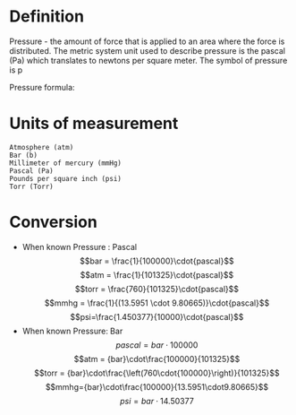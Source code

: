# Definition
Pressure - the amount of force that is applied to an area where the force is distributed. The metric system unit used to describe pressure is the pascal (Pa) which translates to newtons per square meter. The symbol of pressure is p


Pressure formula:
# Units of measurement
    Atmosphere (atm) 
    Bar (b) 
    Millimeter of mercury (mmHg)  
    Pascal (Pa)
    Pounds per square inch (psi)
    Torr (Torr)

# Conversion
- When known Pressure : Pascal
    $$bar = \frac{1}{100000}\cdot{pascal}$$
    $$atm = \frac{1}{101325}\cdot{pascal}$$
    $$torr = \frac{760}{101325}\cdot{pascal}$$
    $$mmhg = \frac{1}{(13.5951 \cdot 9.80665)}\cdot{pascal}$$
    $$psi=\frac{1.450377}{10000}\cdot{pascal}$$			
- When known Pressure: Bar
    $$pascal = {bar}\cdot{100000}$$
    $$atm     = {bar}\cdot\frac{100000}{101325}$$
    $$torr = {bar}\cdot\frac{\left(760\cdot{100000}\right)}{101325}$$
    $$mmhg={bar}\cdot\frac{100000}{13.5951\cdot9.80665}$$
    $$psi={bar}\cdot{14.50377}$$